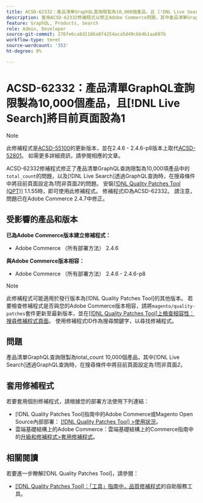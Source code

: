 ```yaml
---
title: ACSD-62332：產品清單GraphQL查詢限製為10,000個產品，且 [!DNL Live Search] 將目前頁面設為1
description: 套用ACSD-62332修補程式以修正Adobe Commerce問題，其中產品清單GraphQL查詢限製為total_count 10,000個產品，且在透過GraphQL查詢時，在搜尋條件中 [!DNL Live Search] 將目前頁面設定為*1*而不是頁面*2*。
feature: GraphQL, Products, Search
role: Admin, Developer
source-git-commit: 276fe6ca8d1166a8f4254aca5d49cbb4b1aa607b
workflow-type: tm+mt
source-wordcount: '353'
ht-degree: 0%

---
```


# ACSD-62332：產品清單GraphQL查詢限製為10,000個產品，且[!DNL Live Search]將目前頁面設為1

>[!NOTE]
>
>此修補程式是[ACSD-55100](/help/tools/quality-patches-tool/patches-available-in-qpt/v1-1-46/acsd-55100-graphql-does-not-return-products-beyond-10k-in-the-search-results.md)的更新版本，並在2.4.6 - 2.4.6-p8版本上取代[ACSD-52801](/help/tools/quality-patches-tool/patches-available-in-qpt/v1-1-40/acsd-52801-graphql-product-filter-query-not-showing-partial-match-results.md)。 如需更多詳細資訊，請參閱相應的文章。

ACSD-62332修補程式修正了產品清單GraphQL查詢限製為10,000項產品中的`total_count`的問題，以及[!DNL Live Search]透過GraphQL查詢時，在搜尋條件中將目前頁面設定為&#x200B;*1*&#x200B;而非頁面&#x200B;*2*&#x200B;的問題。 安裝[[!DNL Quality Patches Tool (QPT)]](/help/tools/quality-patches-tool/quality-patches-tool-to-self-serve-quality-patches.md) 1.1.55時，即可使用此修補程式。 修補程式ID為ACSD-62332。 請注意，問題已在Adobe Commerce 2.4.7中修正。

## 受影響的產品和版本

**已為Adobe Commerce版本建立修補程式：**

* Adobe Commerce （所有部署方法） 2.4.6

**與Adobe Commerce版本相容：**

* Adobe Commerce （所有部署方法） 2.4.6 - 2.4.6-p8

>[!NOTE]
>
>此修補程式可能適用於發行版本為[!DNL Quality Patches Tool]的其他版本。 若要檢查修補程式是否與您的Adobe Commerce版本相容，請將`magento/quality-patches`套件更新至最新版本，並在[[!DNL Quality Patches Tool]上檢查相容性：搜尋修補程式頁面](https://experienceleague.adobe.com/tools/commerce-quality-patches/index.html)。 使用修補程式ID作為搜尋關鍵字，以尋找修補程式。

## 問題

產品清單GraphQL查詢限製為total_count 10,000個產品，其中[!DNL Live Search]透過GraphQL查詢時，在搜尋條件中將目前頁面設定為&#x200B;*1*&#x200B;而非頁面&#x200B;*2*。

## 套用修補程式

若要套用個別修補程式，請根據您的部署方法使用下列連結：

* [!DNL Quality Patches Tool]指南中的Adobe Commerce或Magento Open Source內部部署： [[!DNL Quality Patches Tool] >使用狀況](/help/tools/quality-patches-tool/usage.md)。
* 雲端基礎結構上的Adobe Commerce：雲端基礎結構上的Commerce指南中的[升級和修補程式>套用修補程式](https://experienceleague.adobe.com/docs/commerce-cloud-service/user-guide/develop/upgrade/apply-patches.html)。


## 相關閱讀

若要進一步瞭解[!DNL Quality Patches Tool]，請參閱：

* [[!DNL Quality Patches Tool]：「工具」指南中，品質修補程式](/help/tools/quality-patches-tool/quality-patches-tool-to-self-serve-quality-patches.md)的自助服務工具。
